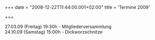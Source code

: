 +++
date = "2008-12-22T11:44:00.001+02:00"
title = 'Termine 2009'


+++

27.03.09 (Freitag) 19:30h - Mitgliederversammlung  
24.10.09 (Samstag) 15:00h - Dickworzschnitze

      